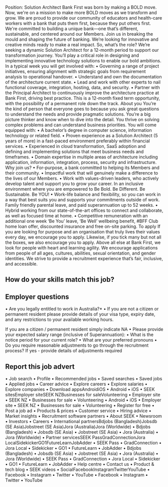 Position: Solution Architect
Bank First was born by making a BOLD move. Now, we're on a mission to make more BOLD moves as we transform and grow.
We are proud to provide our community of educators and health-care workers with a bank that puts them first, because they put others first. We're committed to building a unique bank—one that’s different, sustainable, and centered around our Members.
Join us in breaking the mould and shaping the future of banking. We’re looking for innovative and creative minds ready to make a real impact.
So, what’s the role?
We’re seeking a dynamic Solution Architect for a 12-month period to support our transformation journey. You’ll play a critical role in designing and implementing innovative technology solutions to enable our bold ambitions.
In a typical week you will get involved with:
• Governing a range of project initiatives, ensuring alignment with strategic goals from requirement analysis to operational handover.
• Understand and own the documentation of the architecture current state.
• Lead and work with other experts to nail functional coverage, integration, hosting, data, and security.
• Partner with the Principal Architect to continuously improve the architecture practice at Bank First, driving best practice.
This is a 12-month fixed term opportunity, with the possibility of a permanent role down the track.
About you
You’re the kind of person that everyone goes to because you ask great questions to understand the needs and provide pragmatic solutions. You’re a big picture thinker and know when to dive into the detail. You thrive on solving complex problems and can understand business priorities.
You will come equipped with:
• A bachelor’s degree in computer science, information technology or related field.
• Proven experience as a Solution Architect (5 years of more) in a fast-paced environment preferably within financial services.
• Experienced in cloud transformation, SaaS adoption and defining and implementing solutions that meet business needs and timeframes.
• Domain expertise in multiple areas of architecture including application, information, integration, process, security and infrastructure.
Why join us?
• For-purpose, a bank committed to helping its Members and their community.
• Impactful work that will genuinely make a difference to the lives of our Members.
• Work with values-driven leaders, who actively develop talent and support you to grow your career. In an inclusive environment where you are empowered to Be Bold. Be Different. Be Sustainable. Be YOU!
• Work-life balance and flexibility, so you can work in a way that best suits you and supports your commitments outside of work. Family friendly parental leave, and paid superannuation up to 52 weeks.
• Hybrid working from our state-of-the-art offices to connect and collaborate, as well as focused time at home.
• Competitive remuneration with an additional one week ‘Be You’ leave, ‘Be Well’ wellbeing benefit, #BFF Club home loan offer, discounted insurance and free on-site parking.
To apply
If you are looking for purpose and an organisation that truly lives their values every day, we encourage you to apply. Likewise, if you tick many but not all the boxes, we also encourage you to apply. Above all else at Bank First, we look for people with heart and learning agility.
We encourage applications from people of all ages, cultures, abilities, sexual orientation, and gender identities. We strive to provide a recruitment experience that’s fair, inclusive, and accessible.

How do your skills match this job?
----------------------------------

Employer questions
------------------
• Are you legally entitled to work in Australia?*
• If you are not a citizen or permanent resident please provide details of your visa type, expiry date, and any restrictions to your available working hours. 

If you are a citizen / permanent resident simply indicate NA
• Please provide your expected salary range (inclusive of Superannuation):
• What is the notice period for your current role?
• What are your preferred pronouns
• Do you require reasonable adjustments to go through the recruitment process? If yes - provide details of adjustments required

Report this job advert
----------------------
• Job search
• Profile
• Recommended jobs
• Saved searches
• Saved jobs
• Applied jobs
• Career advice
• Explore careers
• Explore salaries
• Explore companies
• Download appsAndroidiOS
• Android
• iOS
• SEEK sitesEmployer siteSEEK NZBusinesses for saleVolunteering
• Employer site
• SEEK NZ
• Businesses for sale
• Volunteering
• Android
• iOS
• Employer site
• SEEK NZ
• Businesses for sale
• Volunteering
• Register for free
• Post a job ad
• Products & prices
• Customer service
• Hiring advice
• Market insights
• Recruitment software partners
• About SEEK
• Newsroom
• Investors
• Careers
• International partnersBdjobs (Bangladesh)Jobsdb (SE Asia)Jobstreet (SE Asia)Jora (Australia)Jora (Worldwide)
• Bdjobs (Bangladesh)
• Jobsdb (SE Asia)
• Jobstreet (SE Asia)
• Jora (Australia)
• Jora (Worldwide)
• Partner servicesSEEK PassGradConnectionJora LocalSidekickerGO1FutureLearnJobAdder
• SEEK Pass
• GradConnection
• Jora Local
• Sidekicker
• GO1
• FutureLearn
• JobAdder
• Bdjobs (Bangladesh)
• Jobsdb (SE Asia)
• Jobstreet (SE Asia)
• Jora (Australia)
• Jora (Worldwide)
• SEEK Pass
• GradConnection
• Jora Local
• Sidekicker
• GO1
• FutureLearn
• JobAdder
• Help centre
• Contact us
• Product & tech blog
• SEEK videos
• SocialFacebookInstagramTwitterYouTube
• Facebook
• Instagram
• Twitter
• YouTube
• Facebook
• Instagram
• Twitter
• YouTube